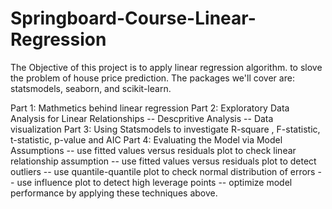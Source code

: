 # Springboard-Course-Linear-Regression

The Objective of this project is to apply linear regression algorithm. to slove the problem of house price prediction. 
The packages we'll cover are: statsmodels, seaborn, and scikit-learn.

Part 1: Mathmetics behind linear regression
Part 2: Exploratory Data Analysis for Linear Relationships
       -- Descpritive Analysis
       -- Data visualization
Part 3: Using Statsmodels to investigate R-square , F-statistic, t-statistic, p-value and AIC
Part 4: Evaluating the Model via Model Assumptions 
       -- use fitted values versus residuals plot to check linear relationship assumption
       -- use fitted values versus residuals plot to detect outliers
       -- use quantile-quantile plot to check normal distribution of errors
       -- use influence plot to detect high leverage points
       -- optimize model performance by applying these techniques above.
       
  
